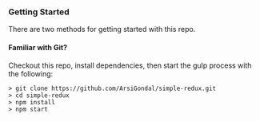 ### Getting Started

There are two methods for getting started with this repo.

#### Familiar with Git?

Checkout this repo, install dependencies, then start the gulp process with the following:

```
> git clone https://github.com/ArsiGondal/simple-redux.git
> cd simple-redux
> npm install
> npm start
```
